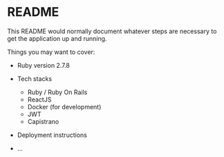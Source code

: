 # README

This README would normally document whatever steps are necessary to get the
application up and running.

Things you may want to cover:

* Ruby version
2.7.8

* Tech stacks
  - Ruby / Ruby On Rails
  - ReactJS
  - Docker (for development)
  - JWT
  - Capistrano

* Deployment instructions

* ...
